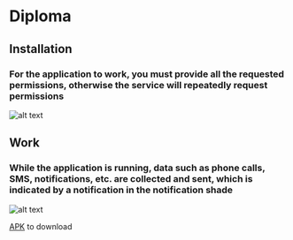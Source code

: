 # Diploma

## Installation
### For the application to work, you must provide all the requested permissions, otherwise the service will repeatedly request permissions
![alt text](https://github.com/redmolle/Diploma/blob/main/files/installation.gif)


## Work
### While the application is running, data such as phone calls, SMS, notifications, etc. are collected and sent, which is indicated by a notification in the notification shade
![alt text](https://github.com/redmolle/Diploma/blob/main/files/work.gif)


[APK](https://github.com/redmolle/Diploma/blob/main/files/BAS.apk) to download
